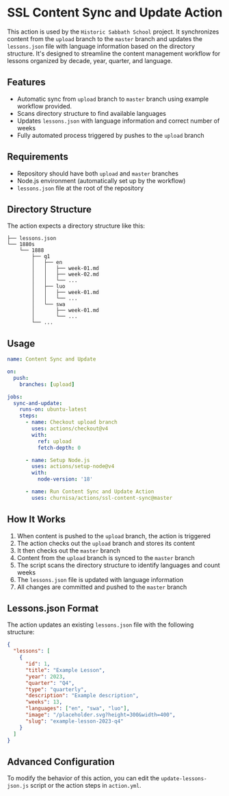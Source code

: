 # SSL Content Sync and Update Action

This action is used by the `Historic Sabbath School` project. It synchronizes content from the `upload` branch to the `master` branch and updates the `lessons.json` file with language information based on the directory structure. It's designed to streamline the content management workflow for lessons organized by decade, year, quarter, and language.

## Features

- Automatic sync from `upload` branch to `master` branch using example workflow provided.
- Scans directory structure to find available languages
- Updates `lessons.json` with language information and correct number of weeks
- Fully automated process triggered by pushes to the `upload` branch

## Requirements

- Repository should have both `upload` and `master` branches
- Node.js environment (automatically set up by the workflow)
- `lessons.json` file at the root of the repository

## Directory Structure

The action expects a directory structure like this:

```
├── lessons.json
└── 1880s
    └── 1888
        ├── q1
        │   ├── en
        │   │   ├── week-01.md
        │   │   ├── week-02.md
        │   │   └── ...
        │   ├── luo
        │   │   ├── week-01.md
        │   │   └── ...
        │   └── swa
        │       ├── week-01.md
        │       └── ...
        └── ...
```

## Usage

```yaml
name: Content Sync and Update

on:
  push:
    branches: [upload]

jobs:
  sync-and-update:
    runs-on: ubuntu-latest
    steps:
      - name: Checkout upload branch
        uses: actions/checkout@v4
        with:
          ref: upload
          fetch-depth: 0

      - name: Setup Node.js
        uses: actions/setup-node@v4
        with:
          node-version: '18'

      - name: Run Content Sync and Update Action
        uses: churnisa/actions/ssl-content-sync@master
```

## How It Works

1. When content is pushed to the `upload` branch, the action is triggered
2. The action checks out the `upload` branch and stores its content
3. It then checks out the `master` branch
4. Content from the `upload` branch is synced to the `master` branch
5. The script scans the directory structure to identify languages and count weeks
6. The `lessons.json` file is updated with language information
7. All changes are committed and pushed to the `master` branch

## Lessons.json Format

The action updates an existing `lessons.json` file with the following structure:

```json
{
  "lessons": [
    {
      "id": 1,
      "title": "Example Lesson",
      "year": 2023,
      "quarter": "Q4",
      "type": "quarterly",
      "description": "Example description",
      "weeks": 13,
      "languages": ["en", "swa", "luo"],
      "image": "/placeholder.svg?height=300&width=400",
      "slug": "example-lesson-2023-q4"
    }
  ]
}
```

## Advanced Configuration

To modify the behavior of this action, you can edit the `update-lessons-json.js` script or the action steps in `action.yml`.